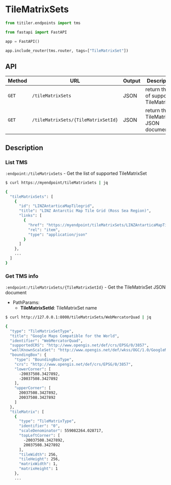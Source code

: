 
# TileMatrixSets

```python
from titiler.endpoints import tms

from fastapi import FastAPI

app = FastAPI()

app.include_router(tms.router, tags=["TileMatrixSet"])
```

## API

| Method | URL                                 | Output    | Description
| ------ | ----------------------------------- |---------- |--------------
| `GET`  | `/tileMatrixSets`                   | JSON      | return the list of supported TileMatrixSe
| `GET`  | `/tileMatrixSets/{TileMatrixSetId}` | JSON      | return the TileMatrixSet JSON document

## Description


### List TMS

`:endpoint:/tileMatrixSets` - Get the list of supported TileMatrixSet

```bash
$ curl https://myendpoint/tileMatrixSets | jq

{
  "tileMatrixSets": [
    {
      "id": "LINZAntarticaMapTilegrid",
      "title": "LINZ Antarctic Map Tile Grid (Ross Sea Region)",
      "links": [
        {
          "href": "https://myendpoint/tileMatrixSets/LINZAntarticaMapTilegrid",
          "rel": "item",
          "type": "application/json"
        }
      ]
    },
    ...
  ]
}
```

### Get TMS info

`:endpoint:/tileMatrixSets/{TileMatrixSetId}` - Get the TileMatrixSet JSON document

- PathParams:
    - **TileMatrixSetId**: TileMatrixSet name

```bash
$ curl http://127.0.0.1:8000/tileMatrixSets/WebMercatorQuad | jq

{
  "type": "TileMatrixSetType",
  "title": "Google Maps Compatible for the World",
  "identifier": "WebMercatorQuad",
  "supportedCRS": "http://www.opengis.net/def/crs/EPSG/0/3857",
  "wellKnownScaleSet": "http://www.opengis.net/def/wkss/OGC/1.0/GoogleMapsCompatible",
  "boundingBox": {
    "type": "BoundingBoxType",
    "crs": "http://www.opengis.net/def/crs/EPSG/0/3857",
    "lowerCorner": [
      -20037508.3427892,
      -20037508.3427892
    ],
    "upperCorner": [
      20037508.3427892,
      20037508.3427892
    ]
  },
  "tileMatrix": [
    {
      "type": "TileMatrixType",
      "identifier": "0",
      "scaleDenominator": 559082264.028717,
      "topLeftCorner": [
        -20037508.3427892,
        20037508.3427892
      ],
      "tileWidth": 256,
      "tileHeight": 256,
      "matrixWidth": 1,
      "matrixHeight": 1
    },
    ...
```
